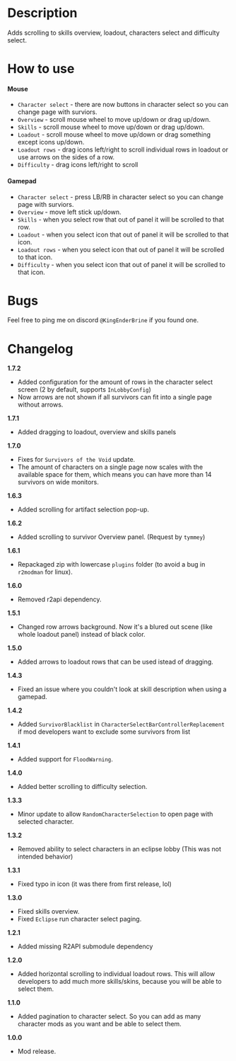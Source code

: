 # Description
Adds scrolling to skills overview, loadout, characters select and difficulty select.

# How to use
#### Mouse

* `Character select` - there are now buttons in character select so you can change page with surviors.
* `Overview` - scroll mouse wheel to move up/down or drag up/down.
* `Skills` - scroll mouse wheel to move up/down or drag up/down.
* `Loadout` - scroll mouse wheel to move up/down or drag something except icons up/down.
* `Loadout rows` - drag icons left/right to scroll individual rows in loadout or use arrows on the sides of a row.
* `Difficulty` - drag icons left/right to scroll

#### Gamepad

* `Character select` - press LB/RB in character select so you can change page with surviors.
* `Overview` - move left stick up/down.
* `Skills` - when you select row that out of panel it will be scrolled to that row.
* `Loadout` - when you select icon that out of panel it will be scrolled to that icon.
* `Loadout rows` - when you select icon that out of panel it will be scrolled to that icon.
* `Difficulty` - when you select icon that out of panel it will be scrolled to that icon.

# Bugs
Feel free to ping me on discord `@KingEnderBrine` if you found one.

# Changelog
**1.7.2**

* Added configuration for the amount of rows in the character select screen (2 by default, supports `InLobbyConfig`)
* Now arrows are not shown if all survivors can fit into a single page without arrows.

**1.7.1**

* Added dragging to loadout, overview and skills panels

**1.7.0**

* Fixes for `Survivors of the Void` update.
* The amount of characters on a single page now scales with the available space for them, which means you can have more than 14 survivors on wide monitors.

**1.6.3**

* Added scrolling for artifact selection pop-up.

**1.6.2**

* Added scrolling to survivor Overview panel. (Request by `tymmey`)

**1.6.1**

* Repackaged zip with lowercase `plugins` folder (to avoid a bug in `r2modman` for linux).

**1.6.0**

* Removed r2api dependency.

**1.5.1**

* Changed row arrows background. Now it's a blured out scene (like whole loadout panel) instead of black color.

**1.5.0**

* Added arrows to loadout rows that can be used istead of dragging.

**1.4.3**

* Fixed an issue where you couldn't look at skill description when using a gamepad.

**1.4.2**

* Added `SurvivorBlacklist` in `CharacterSelectBarControllerReplacement` if mod developers want to exclude some survivors from list

**1.4.1**

* Added support for `FloodWarning`.

**1.4.0**

* Added better scrolling to difficulty selection.

**1.3.3**

* Minor update to allow `RandomCharacterSelection` to open page with selected character.

**1.3.2**

* Removed ability to select characters in an eclipse lobby (This was not intended behavior)

**1.3.1**

* Fixed typo in icon (it was there from first release, lol)

**1.3.0**

* Fixed skills overview.
* Fixed `Eclipse` run character select paging.

**1.2.1**

* Added missing R2API submodule dependency

**1.2.0**

* Added horizontal scrolling to individual loadout rows. This will allow developers to add much more skills/skins, because you will be able to select them.

**1.1.0**

* Added pagination to character select. So you can add as many character mods as you want and be able to select them.

**1.0.0**

* Mod release.